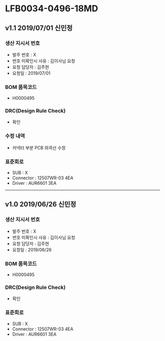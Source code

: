 # LFB0034-0496-18MD

## v1.1 2019/07/01 신민정

### 생산 지시서 번호
* 발주 번호 : X
* 번호 미확인시 사유 : 김이사님 요청
* 요청 담당자 : 김주현
* 요청일 : 2019/07/01

###  BOM 품목코드
* H0000495

### DRC(Design Rule Check)
* 확인

### 수정 내역
* 커넥터 부분 PCB 외곽선 수정

### 표준회로
* SUB : X
* Connector : 12507WR-03 4EA
* Driver : AUR6601 3EA

----------

## v1.0 2019/06/26 신민정

### 생산 지시서 번호
* 발주 번호 : X
* 번호 미확인시 사유 : 김이사님 요청
* 요청 담당자 : 김주현
* 요청일 : 2019/06/26

###  BOM 품목코드
* H0000495

### DRC(Design Rule Check)
* 확인

### 표준회로
* SUB : X
* Connector : 12507WR-03 4EA
* Driver : AUR6601 3EA
